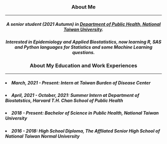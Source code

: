 <h3 align=center>About Me</h3>

---

<h5 align=center>A senior student (2021 Autumn) in <a href="http://dph.ntu.edu.tw/web/index/index.jsp?lang=en">Department of Public Health, National Taiwan University</a>.</h5>
<h5 align=center>Interested in Epidemiology and Applied Biostatistics, now learning R, SAS and Python languages for Statistics and some Machine Learning questions.</h5>

<h3 align=center>About My Education and Work Experiences</h3>

---

<h5 align=left><li>March, 2021 - Present: Intern at Taiwan Burden of Disease Center</li></h5>
<h5 align=left><li>April, 2021 - October, 2021: Summer Intern at Department of Biostatstics, Harvard T.H. Chan School of Public Health</li></h5>
<h5 align=left><li>2018 - Present: Bachelor of Science in Public Health, National Taiwan University</li></h5>
<h5 align=left><li>2016 - 2018: High School Diploma, The Affliated Senior High School of National Taiwan Normal University</li></h5>
